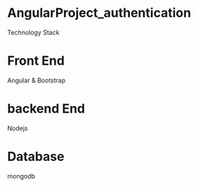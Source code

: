# AngularProject_authentication

Technology Stack
# Front End
Angular &
Bootstrap

# backend End
Nodejs

# Database 
mongodb
